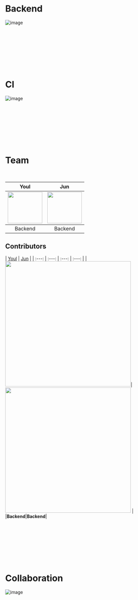 
# Backend

![image](https://img1.daumcdn.net/thumb/R1280x0/?scode=mtistory2&fname=https%3A%2F%2Fblog.kakaocdn.net%2Fdn%2FG9Nmi%2FbtsH9FZOYqq%2FmoUcUwmJZ4Mz9Lxz4LVKc1%2Fimg.png)

<br/><br/><br/><br/><br/><br/><br/>

# CI

![image](https://img1.daumcdn.net/thumb/R1280x0/?scode=mtistory2&fname=https%3A%2F%2Fblog.kakaocdn.net%2Fdn%2FbaJNZC%2FbtsH9tFfhc0%2FeFIs2y3g09odtGYn6WmPY1%2Fimg.png)

<br/><br/><br/><br/><br/><br/><br/>

# Team

<br/>

<table align = "center">
    <thead>
        <th align = "center">Youl</th>
        <th align = "center">Jun</th>
    </thead>
    <tbody>
        <td align = "center"><a href="https://github.com/HongJungKim-dev"><img height="100px" width="110px" src="https://avatars.githubusercontent.com/u/54700818?v=4" /></a></td>
        <td align = "center"><a href="https://github.com/devjun10"><img height="100px" width="110px" src="https://avatars.githubusercontent.com/u/92818747?v=4" /></a></td>
    </tbody>
    <tr>
        <td align = "center">Backend</td>
        <td align = "center">Backend</td>
    </tr>
</table>


## Contributors
| [Youl](https://github.com/kkk5474096) | [Jun](https://github.com/unam98) |
| :---: | :---: | :---: | :---: |
|<img width="400" src="https://github.com/depromeet/TeumTeum-Android/assets/89737271/513cb651-bc4a-4b91-85f3-5090da6cfc4a.jpg">|<img width="400" src="https://avatars.githubusercontent.com/u/92818747?v=4"> |
|**Backend**|**Backend**|


<br/><br/><br/><br/><br/><br/><br/>

# Collaboration

![image](https://img1.daumcdn.net/thumb/R1280x0/?scode=mtistory2&fname=https%3A%2F%2Fblog.kakaocdn.net%2Fdn%2FofFbV%2FbtsH9GLbQKK%2FyJNQ4fKw2DK1VaW6vRbpY1%2Fimg.png)
